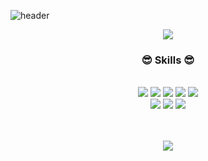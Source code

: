 ![header](https://capsule-render.vercel.app/api?type=slice&color=auto&height=200&section=header&text=Hello&desc=I'm%20Eunjoo&fontSize=60&rotate=14&fontAlignY=25&fontAlign=75&descAlignY=43&descAlign=80&&animation=twinkling)

<div align='center'>
 <a href="https://great-eunjoo.tistory.com/"><img src="https://img.shields.io/badge/tistory-000000?style=flat-square&logo=tistory&logoColor=white"/></a>
<!--   <a href="https://carnelian-mask-e68.notion.site/8f78c485222149cbae5cfe5c7b192d8d"><img src="https://img.shields.io/badge/Notion-000000?style=flat-square&logo=Notion&logoColor=white"/></a> -->
  
</div>
<div align='center'>
	<h3>😎 Skills 😎</h3>
    <br>
</div>
<div align="center">
  <img src="https://img.shields.io/badge/JavaScript-F7DF1E?style=flat&logo=JavaScript&logoColor=white" />
	<img src="https://img.shields.io/badge/HTML5-E34F26?style=flat&logo=HTML5&logoColor=white" />
	<img src="https://img.shields.io/badge/CSS3-1572B6?style=flat&logo=CSS3&logoColor=white" />
  <img src="https://img.shields.io/badge/Bootstrap-7952B3?style=flat&logo=Bootstrap&logoColor=white" />
  <img src="https://img.shields.io/badge/React-blue?style=flat&logo=React&logoColor=white"/>
  <br>
  <img src="https://img.shields.io/badge/Java-007396?style=flat&logo=Conda-Forge&logoColor=white" />
  <img src= "https://img.shields.io/badge/NodeJS-31B025?style=flat-square&logo=Node.js&logoColor=white"/>
  <img src="https://img.shields.io/badge/firebase-FFCA28?style=flat&logo=Firebase&logoColor=white"/>
</div>
<br>
<br>
<div align='center'>

<!-- [![eunjoo0311's GitHub stats](https://github-readme-stats.vercel.app/api?username=eunjoo0311&theme=dark&show_icons=true)]() -->

<img src="https://github-readme-stats.vercel.app/api/top-langs/?username=eunjoo0311&theme=dracula&&layout=compact&langs_count=10"/></a>
